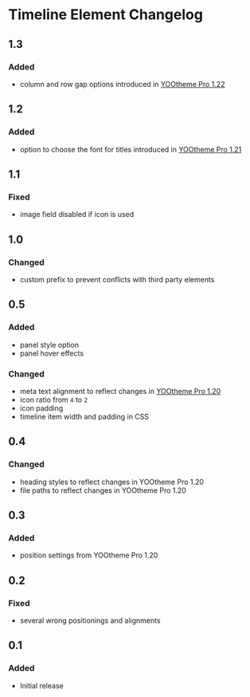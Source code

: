 # Timeline Element Changelog

## 1.3

### Added

- column and row gap options introduced in [YOOtheme Pro 1.22](https://yootheme.com/blog/2019/10/14/yootheme-pro-1.22-released#column-and-row-gap)

## 1.2

### Added

- option to choose the font for titles introduced in [YOOtheme Pro 1.21](https://yootheme.com/blog/2019/06/07/makai-theme#tertiary-heading-font)

## 1.1

### Fixed

- image field disabled if icon is used

## 1.0

### Changed

- custom prefix to prevent conflicts with third party elements

## 0.5

### Added

- panel style option
- panel hover effects

### Changed

- meta text alignment to reflect changes in [YOOtheme Pro 1.20](https://yootheme.com/blog/2019/05/17/yootheme-pro-1.20-released)
- icon ratio from `4` to `2`
- icon padding
- timeline item width and padding in CSS 

## 0.4

### Changed

- heading styles to reflect changes in YOOtheme Pro 1.20
- file paths to reflect changes in YOOtheme Pro 1.20

## 0.3

### Added

- position settings from YOOtheme Pro 1.20

## 0.2

### Fixed

- several wrong positionings and alignments

## 0.1

### Added

- Initial release
